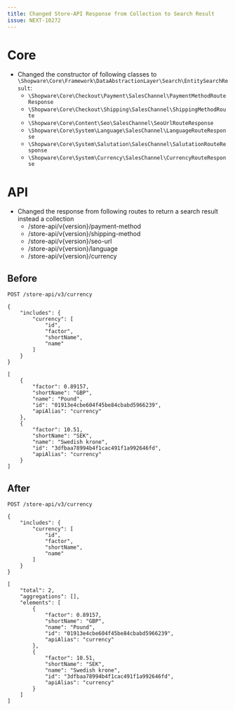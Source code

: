 ```yaml
---
title: Changed Store-API Response from Collection to Search Result
issue: NEXT-10272
---
```

# Core

*  Changed the constructor of following classes to `\Shopware\Core\Framework\DataAbstractionLayer\Search\EntitySearchResult`:
    * `\Shopware\Core\Checkout\Payment\SalesChannel\PaymentMethodRouteResponse`
    * `\Shopware\Core\Checkout\Shipping\SalesChannel\ShippingMethodRoute`
    * `\Shopware\Core\Content\Seo\SalesChannel\SeoUrlRouteResponse`
    * `\Shopware\Core\System\Language\SalesChannel\LanguageRouteResponse`
    * `\Shopware\Core\System\Salutation\SalesChannel\SalutationRouteResponse`
    * `\Shopware\Core\System\Currency\SalesChannel\CurrencyRouteResponse`
# API

*  Changed the response from following routes to return a search result instead a collection
    * /store-api/v{version}/payment-method
    * /store-api/v{version}/shipping-method
    * /store-api/v{version}/seo-url
    * /store-api/v{version}/language
    * /store-api/v{version}/currency

## Before

```
POST /store-api/v3/currency

{
    "includes": {
        "currency": [
            "id",
            "factor",
            "shortName",
            "name"
        ]
    }
}

[
    {
        "factor": 0.89157,
        "shortName": "GBP",
        "name": "Pound",
        "id": "01913e4cbe604f45be84cbabd5966239",
        "apiAlias": "currency"
    },
    {
        "factor": 10.51,
        "shortName": "SEK",
        "name": "Swedish krone",
        "id": "3dfbaa78994b4f1cac491f1a992646fd",
        "apiAlias": "currency"
    }
]
```

## After

```
POST /store-api/v3/currency

{
    "includes": {
        "currency": [
            "id",
            "factor",
            "shortName",
            "name"
        ]
    }
}

[
    "total": 2,
    "aggregations": [],
    "elements": [
        {
            "factor": 0.89157,
            "shortName": "GBP",
            "name": "Pound",
            "id": "01913e4cbe604f45be84cbabd5966239",
            "apiAlias": "currency"
        },
        {
            "factor": 10.51,
            "shortName": "SEK",
            "name": "Swedish krone",
            "id": "3dfbaa78994b4f1cac491f1a992646fd",
            "apiAlias": "currency"
        }
    ]
]
```
